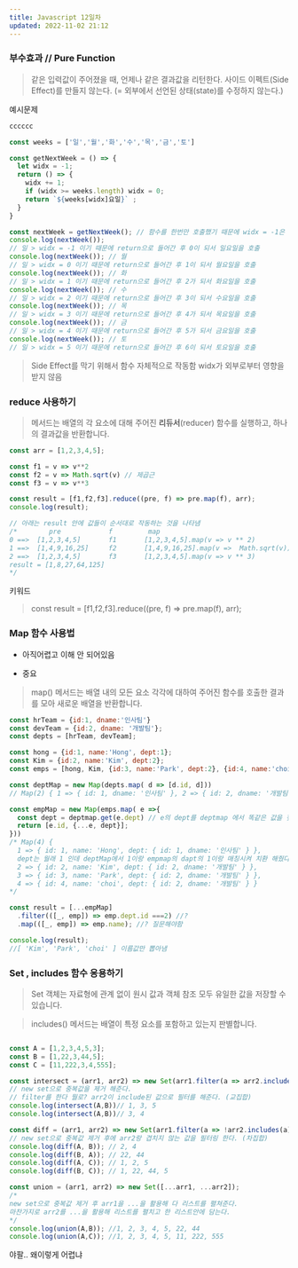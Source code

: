 ```yaml
---
title: Javascript 12일차
updated: 2022-11-02 21:12
---
```


### 부수효과 // Pure Function

> 같은 입력값이 주어졌을 때, 언제나 같은 결과값을 리턴한다.
사이드 이펙트(Side Effect)를 만들지 않는다. (= 외부에서 선언된 상태(state)를 수정하지 않는다.)

예시문제

```javascript
cccccc
```


```javascript
const weeks = ['일','월','화','수','목','금','토']

const getNextWeek = () => {
  let widx = -1;
  return () => {
    widx += 1; 
    if (widx >= weeks.length) widx = 0;
    return `${weeks[widx]요일}` ;
  }
}

const nextWeek = getNextWeek(); // 함수를 한번만 호출했기 때문에 widx = -1은 한번만 호출 한 것으로 생각 해야함
console.log(nextWeek()); 
// 일 > widx = -1 이기 때문에 return으로 들어간 후 0이 되서 일요일을 호출
console.log(nextWeek()); // 월
// 일 > widx = 0 이기 때문에 return으로 들어간 후 1이 되서 월요일을 호출
console.log(nextWeek()); // 화
// 일 > widx = 1 이기 때문에 return으로 들어간 후 2가 되서 화요일을 호출
console.log(nextWeek()); // 수
// 일 > widx = 2 이기 때문에 return으로 들어간 후 3이 되서 수요일을 호출
console.log(nextWeek()); // 목
// 일 > widx = 3 이기 때문에 return으로 들어간 후 4가 되서 목요일을 호출
console.log(nextWeek()); // 금
// 일 > widx = 4 이기 때문에 return으로 들어간 후 5가 되서 금요일을 호출
console.log(nextWeek()); // 토
// 일 > widx = 5 이기 때문에 return으로 들어간 후 6이 되서 토요일을 호출

```

> Side Effect를 막기 위해서 함수 자체적으로 작동함 widx가 외부로부터 영향을 받지 않음

<div class="divider"></div>

### reduce 사용하기

> 메서드는 배열의 각 요소에 대해 주어진 **리듀서**(reducer) 함수를 실행하고, 하나의 결과값을 반환합니다.

```javascript
const arr = [1,2,3,4,5];

const f1 = v => v**2
const f2 = v => Math.sqrt(v) // 제곱근
const f3 = v => v**3

const result = [f1,f2,f3].reduce((pre, f) => pre.map(f), arr);
console.log(result);

// 아래는 result 안에 값들이 순서대로 작동하는 것을 나타냄
/*        pre            f         map
0 ==>  [1,2,3,4,5]       f1       [1,2,3,4,5].map(v => v ** 2)
1 ==>  [1,4,9,16,25]     f2       [1,4,9,16,25].map(v =>  Math.sqrt(v))
2 ==>  [1,2,3,4,5]       f3       [1,2,3,4,5].map(v => v ** 3)
result = [1,8,27,64,125]      
*/

```
키워드
> const result = [f1,f2,f3].reduce((pre, f) => pre.map(f), arr);

<div class="divider"></div>

### Map 함수 사용법 

* 아직어렵고 이해 안 되어있음

* 중요
> map() 메서드는 배열 내의 모든 요소 각각에 대하여 주어진 함수를 호출한 결과를 모아 새로운 배열을 반환합니다.

```javascript
const hrTeam = {id:1, dname:'인사팀'}
const devTeam = {id:2, dname: '개발팀'};
const depts = [hrTeam, devTeam];

const hong = {id:1, name:'Hong', dept:1};
const Kim = {id:2, name:'Kim', dept:2};
const emps = [hong, Kim, {id:3, name:'Park', dept:2}, {id:4, name:'choi', dept:2}];

const deptMap = new Map(depts.map( d => [d.id, d]))
// Map(2) { 1 => { id: 1, dname: '인사팀' }, 2 => { id: 2, dname: '개발팀' } }

const empMap = new Map(emps.map( e =>{
  const dept = deptmap.get(e.dept) // e의 dept를 deptmap 에서 똑같은 값을 찾아서 채운다. 이말이야
  return [e.id, {...e, dept}];
}))
/* Map(4) {
  1 => { id: 1, name: 'Hong', dept: { id: 1, dname: '인사팀' } }, 
  dept는 월래 1 인데 deptMap에서 1이랑 empmap의 dapt의 1이랑 매칭시켜 치환 해줬다고 생각하면 됨 밑에것도
  2 => { id: 2, name: 'Kim', dept: { id: 2, dname: '개발팀' } },
  3 => { id: 3, name: 'Park', dept: { id: 2, dname: '개발팀' } },
  4 => { id: 4, name: 'choi', dept: { id: 2, dname: '개발팀' } }
*/

const result = [...empMap]
  .filter(([_, emp]) => emp.dept.id ===2) //?
  .map(([_, emp]) => emp.name); //? 질문해야함

console.log(result);
//[ 'Kim', 'Park', 'choi' ] 이름값만 뽑아냄

```

<div class="divider"></div>

### Set , includes 함수 응용하기

> Set 객체는 자료형에 관계 없이 원시 값과 객체 참조 모두 유일한 값을 저장할 수 있습니다.

> includes() 메서드는 배열이 특정 요소를 포함하고 있는지 판별합니다.


```javascript

const A = [1,2,3,4,5,3];
const B = [1,22,3,44,5];
const C = [11,222,3,4,555];

const intersect = (arr1, arr2) => new Set(arr1.filter(a => arr2.includes(a)));
// new set으로 중복값을 제거 해준다. 
// filter를 한다 뭘로? arr2이 include된 값으로 필터를 해준다. (교집합)
console.log(intersect(A,B))// 1, 3, 5
console.log(intersect(A,B))// 3, 4

const diff = (arr1, arr2) => new Set(arr1.filter(a => !arr2.includes(a)));
// new set으로 중복값 제거 후에 arr2랑 겹치지 않는 값을 필터링 한다. (차집합)
console.log(diff(A, B)); // 2, 4
console.log(diff(B, A)); // 22, 44
console.log(diff(A, C)); // 1, 2, 5
console.log(diff(B, C)); // 1, 22, 44, 5

const union = (arr1, arr2) => new Set([...arr1, ...arr2]);
/*
new set으로 중복값 제거 후 arr1을 ...을 활용해 다 리스트를 펼쳐준다. 
마찬가지로 arr2를 ...을 활용해 리스트를 펼치고 한 리스트안에 담는다.
*/
console.log(union(A,B)); //1, 2, 3, 4, 5, 22, 44
console.log(union(A,C)); //1, 2, 3, 4, 5, 11, 222, 555

```

야팔.. 왜이렇게 어렵냐